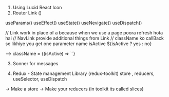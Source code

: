 1. Using Lucid React Icon
2. Router
Link ()

useParams()
useEffect()
useState()
useNevigate()
useDispatch()

<!-- useLoaderData() -->

// Link work in place of a because when we use a page poora refresh hota hai
// NavLink provide additional things from Link
// className ko callBack se likhiye you get one parameter name isActive ${isActive ? yes : no}

--> className = {(isActive) => ``}

3. Sonner for messages

4. Redux - State management Library (redux-toolkit)
store , reducers, useSelector, useDispatch

-> Make a store
-> Make your reducers (in toolkit its called slices)
